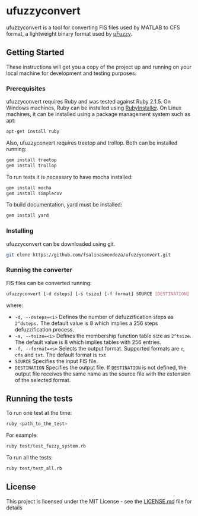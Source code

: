 # ufuzzyconvert

ufuzzyconvert is a tool for converting FIS files used by MATLAB to CFS format,
a lightweight binary format used by
[µFuzzy](http://bitbucket.org/fsalinasmendoza/fuzzy).

## Getting Started

These instructions will get you a copy of the project up and running on your
local machine for development and testing purposes.

### Prerequisites

ufuzzyconvert requires Ruby and was tested against Ruby 2.1.5. On Windows
machines, Ruby can be installed using
[RubyInstaller](https://rubyinstaller.org/downloads/). On Linux machines, it can
be installed using a package management system such as apt:

```bash
apt-get install ruby
```

Also, ufuzzyconvert requires treetop and trollop. Both can be installed running:

```bash
gem install treetop
gem install trollop
```

To run tests it is necessary to have mocha installed:

```bash
gem install mocha
gem install simplecov
```

To build documentation, yard must be installed:

```bash
gem install yard
```

### Installing

ufuzzyconvert can be downloaded using git.

```bash
git clone https://github.com/fsalinasmendoza/ufuzzyconvert.git
```

### Running the converter

FIS files can be converted running:

```bash
ufuzzyconvert [-d dsteps] [-s tsize] [-f format] SOURCE [DESTINATION]
```

where:

- `-d, --dsteps=<i>` Defines the number of defuzzification steps as `2^dsteps.` The default value is 8 which implies a 256 steps defuzzification process.
- `-s, --tsize=<i>` Defines the membership function table size as `2^tsize`. The default value is 8 which implies tables with 256 entries.
- `-f, --format=<s>` Selects the output format. Supported formats are `c`, `cfs` and `txt`. The default format is `txt`
- `SOURCE` Specifies the input FIS file.
- `DESTINATION` Specifies the output file. If `DESTINATION` is not defined, the output file receives the same name as the source file with the extension of the selected format. 


## Running the tests

To run one test at the time:

```bash
ruby <path_to_the_test>
```

For example:

```bash
ruby test/test_fuzzy_system.rb
```

To run all the tests:

```bash
ruby test/test_all.rb
```

## License

This project is licensed under the MIT License - see the
[LICENSE.md](LICENSE.md) file for details
